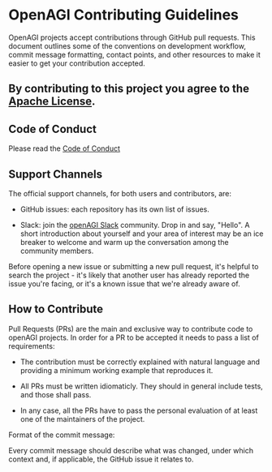 # OpenAGI Contributing Guidelines


OpenAGI projects accept contributions through GitHub pull requests. This document outlines some of the conventions on development workflow, commit message formatting, contact points, and other resources to make it easier to get your contribution accepted.



## By contributing to this project you agree to the [Apache License](https://github.com/openagi/datum/blob/master/LICENSE). 

## Code of Conduct 
   Please read the [Code of Conduct](../CODE_OF_CONDUCT.md)

## Support Channels



The official support channels, for both users and contributors, are:

- GitHub issues: each repository has its own list of issues.

- Slack: join the [openAGI Slack](https://openagi.slack.com) community. Drop in and say, "Hello". A short introduction about yourself and your area of interest may be an ice breaker to welcome and warm up the conversation among the community members.


Before opening a new issue or submitting a new pull request, it's helpful to search the project - it's likely that another user has already reported the issue you're facing, or it's a known issue that we're already aware of.



## How to Contribute



Pull Requests (PRs) are the main and exclusive way to contribute code to openAGI projects. In order for a PR to be accepted it needs to pass a list of requirements:



- The contribution must be correctly explained with natural language and providing a minimum working example that reproduces it.

- All PRs must be written idiomaticly. They should in general include tests, and those shall pass. 

- In any case, all the PRs have to pass the personal evaluation of at least one of the maintainers of the project.



Format of the commit message:

Every commit message should describe what was changed, under which context and, if applicable, the GitHub issue it relates to.
